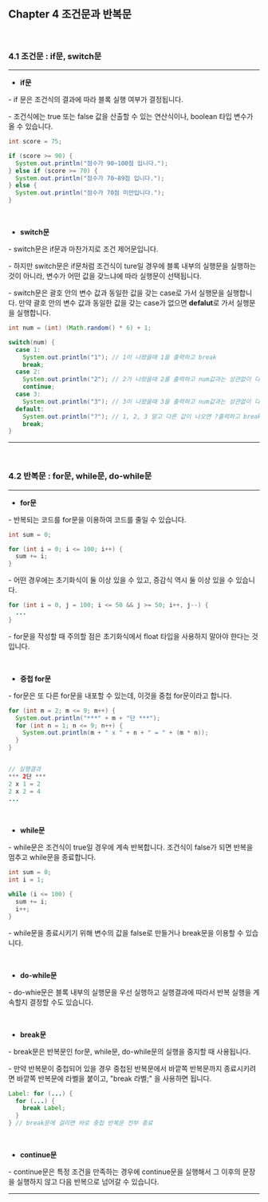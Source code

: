 ## Chapter 4 조건문과 반복문

<br>

### 4.1 조건문 : if문, switch문

***

* **if문**

\- if 문은 조건식의 결과에 따라 블록 실행 여부가 결정됩니다.

\- 조건식에는 true 또는 false 값을 산출할 수 있는 연산식이나, boolean 타입 변수가 올 수 있습니다.

```java
int score = 75;

if (score >= 90) {
  System.out.println("점수가 90~100점 입니다.");
} else if (score >= 70) {
  System.out.println("점수가 70~89점 입니다.");
} else {
  System.out.println("점수가 70점 미만입니다.");
}
```

<br>

- **switch문**

\- switch문은 if문과 마찬가지로 조건 제어문입니다. 

\- 하지만 switch문은 if문처럼 조건식이 ture일 경우에 블록 내부의 실행문을 실행하는 것이 아니라, 변수가 어떤 값을 갖느냐에 따라 실행문이 선택됩니다.

\- switch문은 괄호 안의 변수 값과 동일한 값을 갖는 case로 가서 실행문을 실행합니다. 만약 괄호 안의 변수 값과 동일한 값을 갖는 case가 없으면 **defalut**로 가서 실행문을 실행합니다.

```java
int num = (int) (Math.random() * 6) + 1;

switch(num) {
  case 1:
    System.out.println("1"); // 1이 나왔을때 1을 출력하고 break
    break;
  case 2:
    System.out.println("2"); // 2가 나왔을때 2를 출력하고 num값과는 상관없이 다음 case실행
    continue;
  case 3:
    System.out.println("3"); // 3이 나왔을때 3을 출력하고 num값과는 상관없이 다음 case인 default실행
  default:
    System.out.println("?"); // 1, 2, 3 말고 다른 값이 나오면 ?출력하고 break
    break;
}
```

***

<br>

### **4.2 반복문 : for문, while문, do-while문**

***

- **for문**

\- 반복되는 코드를 for문을 이용하여 코드를 줄일 수 있습니다.

```java
int sum = 0;

for (int i = 0; i <= 100; i++) {
  sum += i;
}
```

\- 어떤 경우에는 초기화식이 둘 이상 있을 수 있고, 증감식 역시 둘 이상 있을 수 있습니다.

```java
for (int i = 0, j = 100; i <= 50 && j >= 50; i++, j--) {
  ...
}
```

\- for문을 작성할 때 주의할 점은 초기화식에서 float 타입을 사용하지 말아야 한다는 것입니다.

<br>

- **중첩 for문**

\- for문은 또 다른 for문을 내포할 수 있는데, 이것을 중첩 for문이라고 합니다.

```java
for (int m = 2; m <= 9; m++) {
  System.out.println("***" + m + "단 ***");
  for (int n = 1; n <= 9; n++) {
    System.out.println(m + " x " + n + " = " + (m * n));
  }
}


// 실행결과
*** 2단 ***
2 x 1 = 2
2 x 2 = 4
...
```

<br>

- **while문**

\- while문은 조건식이 true일 경우에 계속 반복합니다. 조건식이 false가 되면 반복을 멈추고 while문을 종료합니다.

```java
int sum = 0;
int i = 1;

while (i <= 100) {
  sum += i;
  i++;
}
```

\- while문을 종료시키기 위해 변수의 값을 false로 만들거나 break문을 이용할 수 있습니다.

<br>

- **do-while문**

\- do-whie문은 블록 내부의 실행문을 우선 실행하고 실행결과에 따라서 반복 실행을 계속할지 결정할 수도 있습니다.

<br>

- **break문**

\- break문은 반복문인 for문, while문, do-while문의 실행을 중지할 때 사용됩니다.

\- 만약 반복문이 중첩되어 있을 경우 중첩된 반복문에서 바깥쪽 반복문까지 종료시키려면 바깥쪽 반복문에 라벨을 붙이고, "break 라벨;" 을 사용하면 됩니다.

```java
Label: for (...) {
  for (...) {
    break Label;
  }
} // break문에 걸리면 바로 중첩 반복문 전부 종료
```

<br>

- **continue문**

\- continue문은 특정 조건을 만족하는 경우에 continue문을 실행해서 그 이후의 문장을 실행하지 않고 다음 반복으로 넘어갈 수 있습니다.

***

